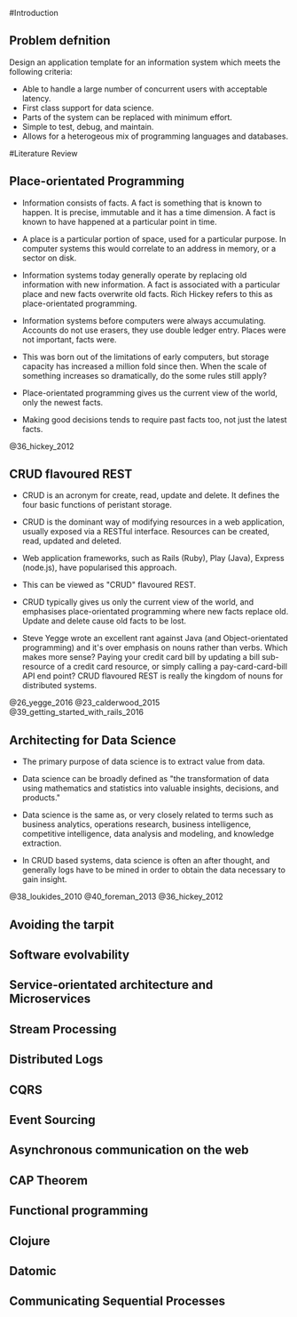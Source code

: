 #Introduction

## Problem defnition

Design an application template for an information system which meets the
following criteria:

- Able to handle a large number of concurrent users with acceptable latency.
- First class support for data science.
- Parts of the system can be replaced with minimum effort.
- Simple to test, debug, and maintain.
- Allows for a heterogeous mix of programming languages and databases.

#Literature Review

## Place-orientated Programming

- Information consists of facts. A fact is something that is known to happen. It
  is precise, immutable and it has a time dimension. A fact is known to have
  happened at a particular point in time.

- A place is a particular portion of space, used for a particular purpose. In
  computer systems this would correlate to an address in memory, or a sector on
  disk.

- Information systems today generally operate by replacing old information with
  new information. A fact is associated with a particular place and new facts
  overwrite old facts. Rich Hickey refers to this as place-orientated
  programming.

- Information systems before computers were always accumulating. Accounts do not
  use erasers, they use double ledger entry. Places were not important, facts
  were.

- This was born out of the limitations of early computers, but storage capacity
  has increased a million fold since then. When the scale of something increases
  so dramatically, do the some rules still apply?
  
- Place-orientated programming gives us the current view of the world, only the newest facts. 

- Making good decisions tends to require past facts too, not just the latest facts.

@36_hickey_2012

## CRUD flavoured REST

- CRUD is an acronym for create, read, update and delete. It defines the four basic functions of peristant storage.

- CRUD is the dominant way of modifying resources in a web application, usually exposed via a RESTful interface. Resources can be created, read, updated and deleted.

- Web application frameworks, such as Rails (Ruby), Play (Java), Express (node.js), have popularised this approach.

- This can be viewed as "CRUD" flavoured REST.

- CRUD typically gives us only the current view of the world, and emphasises place-orientated programming where new facts replace old. Update and delete cause old facts to be lost.

- Steve Yegge wrote an excellent rant against Java (and Object-orientated
  programming) and it's over emphasis on nouns rather than verbs. Which makes
  more sense? Paying your credit card bill by updating a bill sub-resource of a
  credit card resource, or simply calling a pay-card-card-bill API end point?
  CRUD flavoured REST is really the kingdom of nouns for distributed systems.

@26_yegge_2016
@23_calderwood_2015
@39_getting_started_with_rails_2016

## Architecting for Data Science

- The primary purpose of data science is to extract value from data.

- Data science can be broadly defined as "the transformation of data using
  mathematics and statistics into valuable insights, decisions, and products." 

- Data science is the same as, or very closely related to terms such as
 business analytics, operations research, business intelligence, competitive
 intelligence, data analysis and modeling, and knowledge extraction.

- In CRUD based systems, data science is often an after thought, and generally
  logs have to be mined in order to obtain the data necessary to gain insight.

@38_loukides_2010
@40_foreman_2013
@36_hickey_2012

## Avoiding the tarpit

## Software evolvability

## Service-orientated architecture and Microservices

## Stream Processing

## Distributed Logs 

## CQRS

## Event Sourcing

## Asynchronous communication on the web

## CAP Theorem 

## Functional programming

## Clojure

## Datomic

## Communicating Sequential Processes

